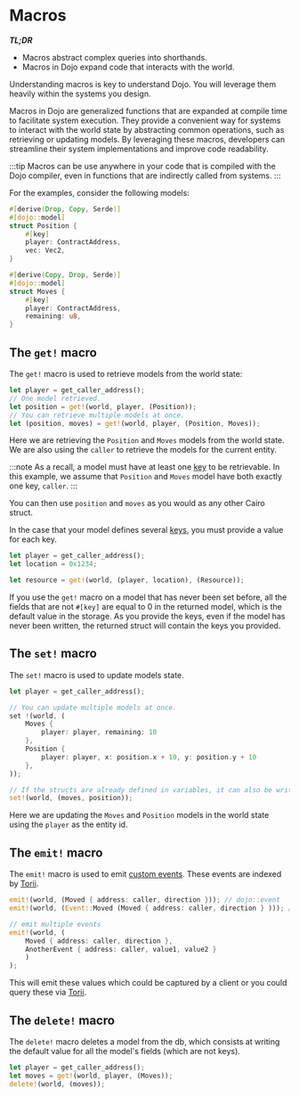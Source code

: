 # Macros

**_TL;DR_**

-   Macros abstract complex queries into shorthands.
-   Macros in Dojo expand code that interacts with the world.

Understanding macros is key to understand Dojo. You will leverage them heavily within the systems you design.

Macros in Dojo are generalized functions that are expanded at compile time to facilitate system execution. They provide a convenient way for systems to interact with the world state by abstracting common operations, such as retrieving or updating models. By leveraging these macros, developers can streamline their system implementations and improve code readability.

:::tip
Macros can be use anywhere in your code that is compiled with the Dojo compiler, even in functions that are indirectly called from systems.
:::

For the examples, consider the following models:

```rust
#[derive(Drop, Copy, Serde)]
#[dojo::model]
struct Position {
    #[key]
    player: ContractAddress,
    vec: Vec2,
}

#[derive(Copy, Drop, Serde)]
#[dojo::model]
struct Moves {
    #[key]
    player: ContractAddress,
    remaining: u8,
}
```

## The `get!` macro

The `get!` macro is used to retrieve models from the world state:

```rust
let player = get_caller_address();
// One model retrieved.
let position = get!(world, player, (Position));
// You can retrieve multiple models at once.
let (position, moves) = get!(world, player, (Position, Moves));
```

Here we are retrieving the `Position` and `Moves` models from the world state. We are also using the `caller` to retrieve the models for the current entity.

:::note
As a recall, a model must have at least one [key](/framework/models#the-key-attribute) to be retrievable. In this example, we assume that `Position` and `Moves` model have both exactly one key, `caller`.
:::

You can then use `position` and `moves` as you would as any other Cairo struct.

In the case that your model defines several [keys](/framework/models#the-key-attribute), you must provide a value for each key.

```rust
let player = get_caller_address();
let location = 0x1234;

let resource = get!(world, (player, location), (Resource));
```

If you use the `get!` macro on a model that has never been set before, all the fields that are not `#[key]` are equal to 0 in the returned model, which is the default value in the storage. As you provide the keys, even if the model has never been written, the returned struct will contain the keys you provided.

## The `set!` macro

The `set!` macro is used to update models state.

```rust
let player = get_caller_address();

// You can update multiple models at once.
set !(world, (
    Moves {
        player: player, remaining: 10
    },
    Position {
        player: player, x: position.x + 10, y: position.y + 10
    },
));

// If the structs are already defined in variables, it can also be written as:
set!(world, (moves, position));
```

Here we are updating the `Moves` and `Position` models in the world state using the `player` as the entity id.

## The `emit!` macro

The `emit!` macro is used to emit [custom events](/framework/contracts/events.md#custom-events). These events are indexed by [Torii](/toolchain/torii).

```rust
emit!(world, (Moved { address: caller, direction })); // dojo::event
emit!(world, (Event::Moved (Moved { address: caller, direction } ))); // starknet::Event

// emit multiple events
emit!(world, (
    Moved { address: caller, direction },
    AnotherEvent { address: caller, value1, value2 }
    )
);
```

This will emit these values which could be captured by a client or you could query these via [Torii](/toolchain/torii).

## The `delete!` macro

The `delete!` macro deletes a model from the db, which consists at writing the default value for all the model's fields (which are not keys).

```rust
let player = get_caller_address();
let moves = get!(world, player, (Moves));
delete!(world, (moves));
```
